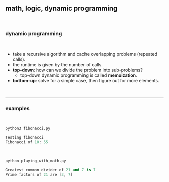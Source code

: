## math, logic, dynamic programming

<br>

### dynamic programming

<br>

* take a recursive algorithm and cache overlapping problems (repeated calls).
* the runtime is given by the number of calls.
* **top-down**: how can we divide the problem into sub-problems?
    * top-down dynamic programming is called **memoization**.
* **bottom-up**: solve for a simple case, then figure out for more elements.

<br>

---

### examples

<br>

```python
python3 fibonacci.py

Testing fibonacci
Fibonacci of 10: 55
```

<br>

```python
python playing_with_math.py

Greatest common divider of 21 and 7 is 7
Prime factors of 21 are [3, 7]
```
